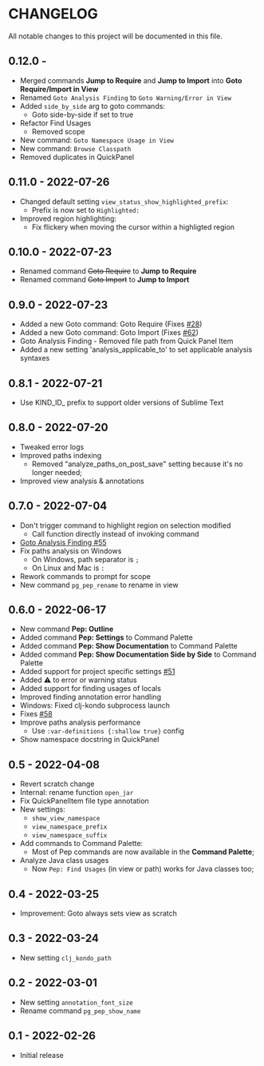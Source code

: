 # CHANGELOG

All notable changes to this project will be documented in this file.

## 0.12.0 -
- Merged commands **Jump to Require** and **Jump to Import** into **Goto Require/Import in View**
- Renamed `Goto Analysis Finding` to `Goto Warning/Error in View`
- Added `side_by_side` arg to goto commands:
	- Goto side-by-side if set to true
- Refactor Find Usages
	- Removed scope
- New command: `Goto Namespace Usage in View`
- New command: `Browse Classpath`
- Removed duplicates in QuickPanel

## 0.11.0 - 2022-07-26
- Changed default setting `view_status_show_highlighted_prefix`:
	- Prefix is now set to `Highlighted: `
- Improved region highlighting:
	- Fix flickery when moving the cursor within a highligted region

## 0.10.0 - 2022-07-23
- Renamed command ~~Goto Require~~ to **Jump to Require**
- Renamed command ~~Goto Import~~ to **Jump to Import**

## 0.9.0 - 2022-07-23
- Added a new Goto command: Goto Require (Fixes [#28](https://github.com/pedrorgirardi/Pep/issues/28))
- Added a new Goto command: Goto Import (Fixes [#62](https://github.com/pedrorgirardi/Pep/issues/62))
- Goto Analysis Finding - Removed file path from Quick Panel Item
- Added a new setting 'analysis_applicable_to' to set applicable analysis syntaxes

## 0.8.1 - 2022-07-21
- Use KIND_ID_ prefix to support older versions of Sublime Text

## 0.8.0 - 2022-07-20
- Tweaked error logs
- Improved paths indexing
	- Removed "analyze_paths_on_post_save" setting because it's no longer needed;
- Improved view analysis & annotations

## 0.7.0 - 2022-07-04
- Don't trigger command to highlight region on selection modified
	- Call function directly instead of invoking command
- [Goto Analysis Finding #55](https://github.com/pedrorgirardi/Pep/issues/55)
- Fix paths analysis on Windows
	- On Windows, path separator is `;`
	- On Linux and Mac is `:`
- Rework commands to prompt for scope
- New command `pg_pep_rename` to rename in view

## 0.6.0 - 2022-06-17
- New command **Pep: Outline**
- Added command **Pep: Settings** to Command Palette
- Added command **Pep: Show Documentation** to Command Palette
- Added command **Pep: Show Documentation Side by Side** to Command Palette
- Added support for project specific settings [#51](https://github.com/pedrorgirardi/Pep/issues/53)
- Added ⚠ to error or warning status
- Added support for finding usages of locals
- Improved finding annotation error handling
- Windows: Fixed clj-kondo subprocess launch
- Fixes [#58](https://github.com/pedrorgirardi/Pep/issues/58)
- Improve paths analysis performance
	- Use `:var-definitions {:shallow true}` config
- Show namespace docstring in QuickPanel

## 0.5 - 2022-04-08
- Revert scratch change
- Internal: rename function `open_jar`
- Fix QuickPanelItem file type annotation
- New settings:
	- `show_view_namespace`
	- `view_namespace_prefix`
	- `view_namespace_suffix`
- Add commands to Command Palette:
	- Most of Pep commands are now available in the **Command Palette**;
- Analyze Java class usages
	- Now `Pep: Find Usages` (in view or path) works for Java classes too;

## 0.4 - 2022-03-25
- Improvement: Goto always sets view as scratch

## 0.3 - 2022-03-24
- New setting `clj_kondo_path`

## 0.2 - 2022-03-01
- New setting `annotation_font_size`
- Rename command `pg_pep_show_name`

## 0.1 - 2022-02-26
- Initial release
